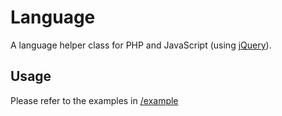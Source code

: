 # Language
A language helper class for PHP and JavaScript (using [jQuery](https://jquery.com)).

## Usage
Please refer to the examples in [/example](https://github.com/Xesau/Language/tree/master/example)
